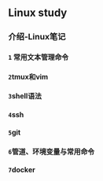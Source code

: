 ## Linux study

### 介绍-Linux笔记
#### `1` 常用文本管理命令

#### `2`tmux和vim

#### `3`shell语法

#### `4`ssh

#### `5`git

#### `6`管道、环境变量与常用命令

#### `7`docker




